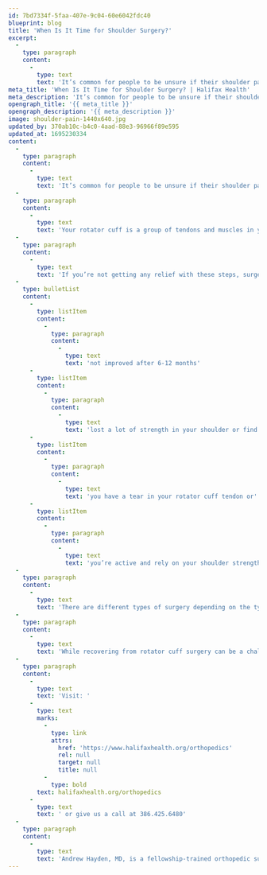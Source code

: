```yaml
---
id: 7bd7334f-5faa-407e-9c04-60e6042fdc40
blueprint: blog
title: 'When Is It Time for Shoulder Surgery?'
excerpt:
  -
    type: paragraph
    content:
      -
        type: text
        text: 'It’s common for people to be unsure if their shoulder pain is just discomfort, or something more serious. Often, it starts as a dull ache when performing certain activities like lifting or reaching. When it begins to develop into a more intense pain that is disrupting your normal way of life, it may be time to visit an orthopedic surgeon.'
meta_title: 'When Is It Time for Shoulder Surgery? | Halifax Health'
meta_description: 'It’s common for people to be unsure if their shoulder pain is just discomfort, or something more serious.'
opengraph_title: '{{ meta_title }}'
opengraph_description: '{{ meta_description }}'
image: shoulder-pain-1440x640.jpg
updated_by: 370ab10c-b4c0-4aad-88e3-96966f89e595
updated_at: 1695230334
content:
  -
    type: paragraph
    content:
      -
        type: text
        text: 'It’s common for people to be unsure if their shoulder pain is just discomfort, or something more serious. Often, it starts as a dull ache when performing certain activities like lifting or reaching. When it begins to develop into a more intense pain that is disrupting your normal way of life, it may be time to visit an orthopedic surgeon.'
  -
    type: paragraph
    content:
      -
        type: text
        text: 'Your rotator cuff is a group of tendons and muscles in your shoulder that helps you lift and rotate your arm and keeps your shoulder joint in place. Yet, sometimes tendons tear, get pinched by the bones around them or even wear and tear over time. The pain can be severe. You can rest the joint, ice the area and take over-the-counter pain relievers which can help ease your pain and swelling while your rotator cuff heals. If further help is needed, physical therapy may restore your shoulder strength.'
  -
    type: paragraph
    content:
      -
        type: text
        text: 'If you’re not getting any relief with these steps, surgery may be the next option if you have:'
  -
    type: bulletList
    content:
      -
        type: listItem
        content:
          -
            type: paragraph
            content:
              -
                type: text
                text: 'not improved after 6-12 months'
      -
        type: listItem
        content:
          -
            type: paragraph
            content:
              -
                type: text
                text: 'lost a lot of strength in your shoulder or find it painful to move'
      -
        type: listItem
        content:
          -
            type: paragraph
            content:
              -
                type: text
                text: 'you have a tear in your rotator cuff tendon or'
      -
        type: listItem
        content:
          -
            type: paragraph
            content:
              -
                type: text
                text: 'you’re active and rely on your shoulder strength for your job or play sports'
  -
    type: paragraph
    content:
      -
        type: text
        text: 'There are different types of surgery depending on the type of tear you have, the size of the tear or how long you’ve had it. Arthroscopic surgery uses small, thin instruments to repair damage to partially torn tendon edges. Or, it could be putting the totally torn tendon back onto the bone. If the tendons have been torn for too long they may not be able to be repaired. In that case, tendon transfers and shoulder replacements are other options to get your shoulder working again.'
  -
    type: paragraph
    content:
      -
        type: text
        text: 'While recovering from rotator cuff surgery can be a challenge, most people are back to their normal selves in six months. Whether you need surgery or a referral to physical therapy, call our office. We’ll be happy to help coordinate the next steps in your orthopedic care.'
  -
    type: paragraph
    content:
      -
        type: text
        text: 'Visit: '
      -
        type: text
        marks:
          -
            type: link
            attrs:
              href: 'https://www.halifaxhealth.org/orthopedics'
              rel: null
              target: null
              title: null
          -
            type: bold
        text: halifaxhealth.org/orthopedics
      -
        type: text
        text: ' or give us a call at 386.425.6480'
  -
    type: paragraph
    content:
      -
        type: text
        text: 'Andrew Hayden, MD, is a fellowship-trained orthopedic surgeon at UF Health Orthopedics – Medical Center of Deltona who specializes in sports medicine and uses minimally invasive techniques to treat injuries and joint replacements of the knee, shoulder, hip and elbow. Dr. Hayden is an expert shoulder and knee surgeon with specialty training in rotator cuff, labrum, ACL, meniscus and cartilage injuries.'
---
```

